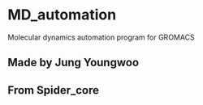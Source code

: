 # MD_automation
Molecular dynamics automation program for GROMACS
## Made by Jung Youngwoo
## From Spider_core 
